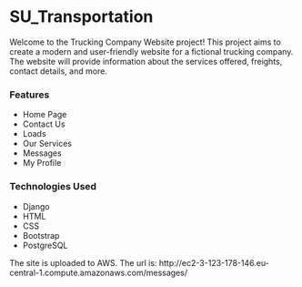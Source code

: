 <h1>SU_Transportation</h1>
<p>Welcome to the Trucking Company Website project! This project aims to create a modern 
and user-friendly website for a fictional trucking company. The website will provide information about 
the services offered, freights, contact details, and more.</p>

<h3>Features</h3>
<ul>
  <li>Home Page</li>
  <li>Contact Us</li>
  <li>Loads</li>
  <li>Our Services</li>
  <li>Messages</li>
  <li>My Profile</li>
</ul>

<h3>Technologies Used</h3>
<ul>
  <li>Django</li>
  <li>HTML</li>
  <li>CSS</li>
  <li>Bootstrap</li>
  <li>PostgreSQL</li>
</ul>

<p>The site is uploaded to AWS. The url is: http://ec2-3-123-178-146.eu-central-1.compute.amazonaws.com/messages/</p>

